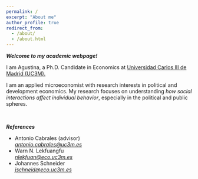 ```yaml
---
permalink: /
excerpt: "About me"
author_profile: true
redirect_from: 
  - /about/
  - /about.html
---
```



***Welcome to my academic webpage!***

I am Agustina, a Ph.D. Candidate in Economics at [Universidad Carlos III de Madrid (UC3M).](http://economics.uc3m.es/)

I am an applied microeconomist with research interests in political and development economics. My research focuses on understanding *how social interactions affect individual behavior*, especially in the political and public spheres. 


<br>


***References***
* Antonio Cabrales (advisor) <br>
        *<a href="mailto:antonio.cabrales@uc3m.es">antonio.cabrales@uc3m.es</a>*
* Warn N. Lekfuangfu <br>
        *<a href="mailto:nlekfuan@eco.uc3m.es">nlekfuan@eco.uc3m.es</a>*
* Johannes Schneider <br>
        *<a href="mailto:jschneid@eco.uc3m.es">jschneid@eco.uc3m.es</a>*


